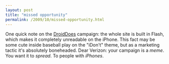 ```yaml
---
layout: post
title: "missed opportunity"
permalink: /2009/10/missed-opportunity.html
---
```


<p>One quick note on the&#0160;<a href="http://www.droiddoes.com/">DroidDoes</a> campaign: the whole site is built in Flash, which makes it completely unreadable on the iPhone. This fact may be some cute inside baseball play on the &quot;iDon&#39;t&quot; theme, but as a marketing tactic it&#39;s absolutely boneheaded. Dear Verizon: your campaign is a <em>meme</em>. You want it to <em>spread</em>. To people with <em>iPhones</em>.</p>


